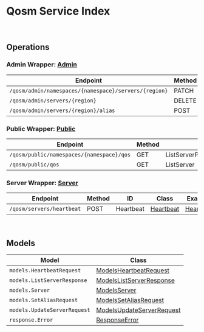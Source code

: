 [//]: # (Code generated. DO NOT EDIT.)

# Qosm Service Index

&nbsp;

## Operations

### Admin Wrapper:  [Admin](../../src/main/java/net/accelbyte/sdk/api/qosm/wrappers/Admin.java)
| Endpoint | Method | ID | Class | Example |
|---|---|---|---|---|
| `/qosm/admin/namespaces/{namespace}/servers/{region}` | PATCH | UpdateServerConfig | [UpdateServerConfig](../../src/main/java/net/accelbyte/sdk/api/qosm/operations/admin/UpdateServerConfig.java) | [UpdateServerConfig](../../samples/cli/src/main/java/net/accelbyte/sdk/cli/api/qosm/admin/UpdateServerConfig.java) |
| `/qosm/admin/servers/{region}` | DELETE | DeleteServer | [DeleteServer](../../src/main/java/net/accelbyte/sdk/api/qosm/operations/admin/DeleteServer.java) | [DeleteServer](../../samples/cli/src/main/java/net/accelbyte/sdk/cli/api/qosm/admin/DeleteServer.java) |
| `/qosm/admin/servers/{region}/alias` | POST | SetServerAlias | [SetServerAlias](../../src/main/java/net/accelbyte/sdk/api/qosm/operations/admin/SetServerAlias.java) | [SetServerAlias](../../samples/cli/src/main/java/net/accelbyte/sdk/cli/api/qosm/admin/SetServerAlias.java) |

### Public Wrapper:  [Public](../../src/main/java/net/accelbyte/sdk/api/qosm/wrappers/Public.java)
| Endpoint | Method | ID | Class | Example |
|---|---|---|---|---|
| `/qosm/public/namespaces/{namespace}/qos` | GET | ListServerPerNamespace | [ListServerPerNamespace](../../src/main/java/net/accelbyte/sdk/api/qosm/operations/public_/ListServerPerNamespace.java) | [ListServerPerNamespace](../../samples/cli/src/main/java/net/accelbyte/sdk/cli/api/qosm/public_/ListServerPerNamespace.java) |
| `/qosm/public/qos` | GET | ListServer | [ListServer](../../src/main/java/net/accelbyte/sdk/api/qosm/operations/public_/ListServer.java) | [ListServer](../../samples/cli/src/main/java/net/accelbyte/sdk/cli/api/qosm/public_/ListServer.java) |

### Server Wrapper:  [Server](../../src/main/java/net/accelbyte/sdk/api/qosm/wrappers/Server.java)
| Endpoint | Method | ID | Class | Example |
|---|---|---|---|---|
| `/qosm/servers/heartbeat` | POST | Heartbeat | [Heartbeat](../../src/main/java/net/accelbyte/sdk/api/qosm/operations/server/Heartbeat.java) | [Heartbeat](../../samples/cli/src/main/java/net/accelbyte/sdk/cli/api/qosm/server/Heartbeat.java) |


&nbsp;

## Models

| Model | Class |
|---|---|
| `models.HeartbeatRequest` | [ModelsHeartbeatRequest](../../src/main/java/net/accelbyte/sdk/api/qosm/models/ModelsHeartbeatRequest.java) |
| `models.ListServerResponse` | [ModelsListServerResponse](../../src/main/java/net/accelbyte/sdk/api/qosm/models/ModelsListServerResponse.java) |
| `models.Server` | [ModelsServer](../../src/main/java/net/accelbyte/sdk/api/qosm/models/ModelsServer.java) |
| `models.SetAliasRequest` | [ModelsSetAliasRequest](../../src/main/java/net/accelbyte/sdk/api/qosm/models/ModelsSetAliasRequest.java) |
| `models.UpdateServerRequest` | [ModelsUpdateServerRequest](../../src/main/java/net/accelbyte/sdk/api/qosm/models/ModelsUpdateServerRequest.java) |
| `response.Error` | [ResponseError](../../src/main/java/net/accelbyte/sdk/api/qosm/models/ResponseError.java) |
